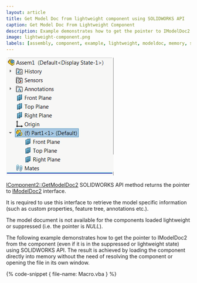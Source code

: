 ```yaml
---
layout: article
title: Get Model Doc from lightweight component using SOLIDWORKS API
caption: Get Model Doc From Lightweight Component
description: Example demonstrates how to get the pointer to IModelDoc2 from the component (even if it is in the suppressed or lightweight state)
image: lightweight-component.png
labels: [assembly, component, example, lightweight, modeldoc, memory, solidworks api]
---
```

![Lightweight component in the assembly tree](lightweight-component.png)

[IComponent2::GetModelDoc2](http://help.solidworks.com/2012/english/api/sldworksapi/SolidWorks.Interop.sldworks~SolidWorks.Interop.sldworks.IComponent2~GetModelDoc2.html) SOLIDWORKS API method returns the pointer to [IModelDoc2](http://help.solidworks.com/2012/english/api/sldworksapi/SolidWorks.Interop.sldworks~SolidWorks.Interop.sldworks.IModelDoc2.html) interface.

It is required to use this interface to retrieve the model specific information (such as custom properties, feature tree, annotations etc.).

The model document is not available for the components loaded lightweight or suppressed (i.e. the pointer is *NULL*).

The following example demonstrates how to get the pointer to IModelDoc2 from the component (even if it is in the suppressed or lightweight state) using SOLIDWORKS API. The result is achieved by loading the component directly into memory without the need of resolving the component or opening the file in its own window.

{% code-snippet { file-name: Macro.vba } %}
